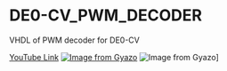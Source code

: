# DE0-CV_PWM_DECODER
VHDL of PWM decoder for DE0-CV

[YouTube Link](https://youtu.be/5e-K8Agbrxs)
[![Image from Gyazo](https://i.gyazo.com/519c039043ac3b642771dd630424180c.jpg)](https://youtu.be/5e-K8Agbrxs)
![Image from Gyazo](https://i.gyazo.com/8e6a3f2880210ae33469eff0b2d7eb15.jpg)]

